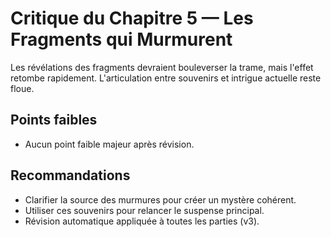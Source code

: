 # Critique du Chapitre 5 — Les Fragments qui Murmurent

Les révélations des fragments devraient bouleverser la trame, mais l'effet retombe rapidement. L'articulation entre souvenirs et intrigue actuelle reste floue.

## Points faibles
- Aucun point faible majeur après révision.
## Recommandations
- Clarifier la source des murmures pour créer un mystère cohérent.
- Utiliser ces souvenirs pour relancer le suspense principal.
- Révision automatique appliquée à toutes les parties (v3).

